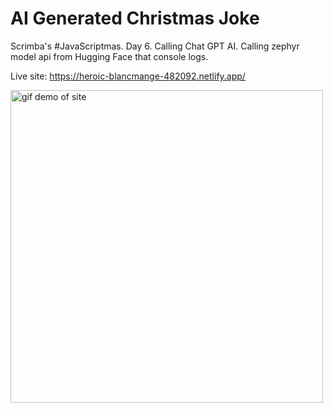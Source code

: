 # AI Generated Christmas Joke

Scrimba's #JavaScriptmas. Day 6. Calling Chat GPT AI. Calling zephyr model api from Hugging Face that console logs.

Live site: https://heroic-blancmange-482092.netlify.app/

<img src="./xmas-day-4.gif" alt="gif demo of site" width="500px" height="auto" />
